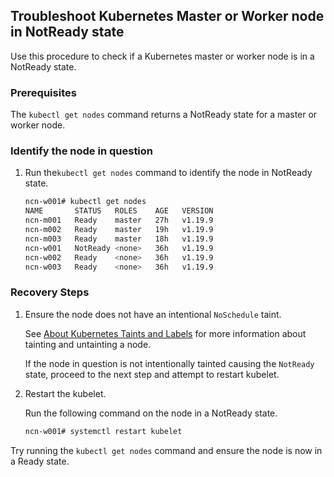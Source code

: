## Troubleshoot Kubernetes Master or Worker node in NotReady state

Use this procedure to check if a Kubernetes master or worker node is in a NotReady state.

### Prerequisites

The `kubectl get nodes` command returns a NotReady state for a master or worker node.

### Identify the node in question

1.  Run the`kubectl get nodes` command to identify the node in NotReady state.

    ```bash
    ncn-w001# kubectl get nodes
    NAME       STATUS   ROLES    AGE   VERSION
    ncn-m001   Ready    master   27h   v1.19.9
    ncn-m002   Ready    master   19h   v1.19.9
    ncn-m003   Ready    master   18h   v1.19.9
    ncn-w001   NotReady <none>   36h   v1.19.9
    ncn-w002   Ready    <none>   36h   v1.19.9
    ncn-w003   Ready    <none>   36h   v1.19.9
    ```

### Recovery Steps

1.  Ensure the node does not have an intentional `NoSchedule` taint.

    See [About Kubernetes Taints and Labels](../../operations/kubernetes/About_Kubernetes_Taints_and_Labels.md) for more information about tainting and untainting a node.

    If the node in question is not intentionally tainted causing the `NotReady` state, proceed to the next step and attempt to restart kubelet.

1.  Restart the kubelet.

    Run the following command on the node in a NotReady state.

    ```bash
    ncn-w001# systemctl restart kubelet
    ```

Try running the `kubectl get nodes` command and ensure the node is now in a Ready state.

